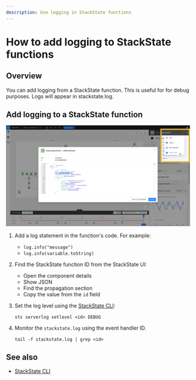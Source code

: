 ```yaml
---
description: Use logging in StackState functions
---
```


# How to add logging to StackState functions

## Overview

You can add logging from a StackState function. This is useful for for debug purposes. Logs will appear in stackstate.log.

## Add logging to a StackState function

![Show JSON](/.gitbook/assets/v41_show-json.png)

1. Add a log statement in the function's code. For example:
    - `log.info("message")`
    - `log.info(variable.toString)`

2. Find the StackState function ID from the StackState UI:
    - Open the component details
    - Show JSON
    - Find the propagation section
    - Copy the value from the `id` field

3. Set the log level using the [StackState CLI](/setup/cli.md):
    ```
    sts serverlog setlevel <id> DEBUG
    ```

4. Monitor the `stackstate.log` using the event handler ID.
    ```
    tail -f stackstate.log | grep <id>
    ```

## See also

- [StackState CLI](/setup/cli.md)